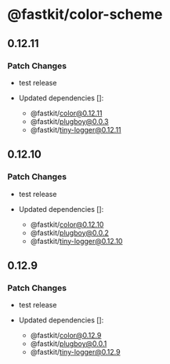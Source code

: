 # @fastkit/color-scheme

## 0.12.11

### Patch Changes

- test release

- Updated dependencies []:
  - @fastkit/color@0.12.11
  - @fastkit/plugboy@0.0.3
  - @fastkit/tiny-logger@0.12.11

## 0.12.10

### Patch Changes

- test release

- Updated dependencies []:
  - @fastkit/color@0.12.10
  - @fastkit/plugboy@0.0.2
  - @fastkit/tiny-logger@0.12.10

## 0.12.9

### Patch Changes

- test release

- Updated dependencies []:
  - @fastkit/color@0.12.9
  - @fastkit/plugboy@0.0.1
  - @fastkit/tiny-logger@0.12.9
